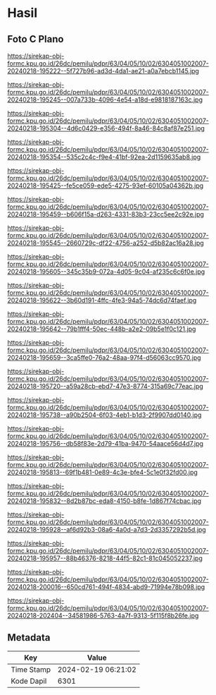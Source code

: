 # Hasil

## Foto C Plano

https://sirekap-obj-formc.kpu.go.id/26dc/pemilu/pdpr/63/04/05/10/02/6304051002007-20240218-195222--5f727b96-ad3d-4da1-ae21-a0a7ebcb1145.jpg

https://sirekap-obj-formc.kpu.go.id/26dc/pemilu/pdpr/63/04/05/10/02/6304051002007-20240218-195245--007a733b-4096-4e54-a18d-e9818187163c.jpg

https://sirekap-obj-formc.kpu.go.id/26dc/pemilu/pdpr/63/04/05/10/02/6304051002007-20240218-195304--4d6c0429-e356-494f-8a46-84c8af87e251.jpg

https://sirekap-obj-formc.kpu.go.id/26dc/pemilu/pdpr/63/04/05/10/02/6304051002007-20240218-195354--535c2c4c-f9e4-41bf-92ea-2d1159635ab8.jpg

https://sirekap-obj-formc.kpu.go.id/26dc/pemilu/pdpr/63/04/05/10/02/6304051002007-20240218-195425--fe5ce059-ede5-4275-93ef-60105a04362b.jpg

https://sirekap-obj-formc.kpu.go.id/26dc/pemilu/pdpr/63/04/05/10/02/6304051002007-20240218-195459--b606f15a-d263-4331-83b3-23cc5ee2c92e.jpg

https://sirekap-obj-formc.kpu.go.id/26dc/pemilu/pdpr/63/04/05/10/02/6304051002007-20240218-195545--2660729c-df22-4756-a252-d5b82ac16a28.jpg

https://sirekap-obj-formc.kpu.go.id/26dc/pemilu/pdpr/63/04/05/10/02/6304051002007-20240218-195605--345c35b9-072a-4d05-9c04-af235c6c6f0e.jpg

https://sirekap-obj-formc.kpu.go.id/26dc/pemilu/pdpr/63/04/05/10/02/6304051002007-20240218-195622--3b60d191-4ffc-4fe3-94a5-74dc6d74faef.jpg

https://sirekap-obj-formc.kpu.go.id/26dc/pemilu/pdpr/63/04/05/10/02/6304051002007-20240218-195642--79b1fff4-50ec-448b-a2e2-09b5e1f0c121.jpg

https://sirekap-obj-formc.kpu.go.id/26dc/pemilu/pdpr/63/04/05/10/02/6304051002007-20240218-195659--3ca5ffe0-76a2-48aa-97f4-d56063cc9570.jpg

https://sirekap-obj-formc.kpu.go.id/26dc/pemilu/pdpr/63/04/05/10/02/6304051002007-20240218-195720--a59a28cb-ebd7-47e3-8774-315a69c77eac.jpg

https://sirekap-obj-formc.kpu.go.id/26dc/pemilu/pdpr/63/04/05/10/02/6304051002007-20240218-195738--a90b2504-6f03-4eb1-b1d3-2f9907dd0140.jpg

https://sirekap-obj-formc.kpu.go.id/26dc/pemilu/pdpr/63/04/05/10/02/6304051002007-20240218-195756--db58f83e-2d79-41ba-9470-54aace56d4d7.jpg

https://sirekap-obj-formc.kpu.go.id/26dc/pemilu/pdpr/63/04/05/10/02/6304051002007-20240218-195813--69f1b481-0e89-4c3e-bfe4-5c1e0f32fd00.jpg

https://sirekap-obj-formc.kpu.go.id/26dc/pemilu/pdpr/63/04/05/10/02/6304051002007-20240218-195832--8d2b87bc-eda8-4150-b8fe-1d867f74cbac.jpg

https://sirekap-obj-formc.kpu.go.id/26dc/pemilu/pdpr/63/04/05/10/02/6304051002007-20240218-195928--af6d92b3-08a6-4a0d-a7d3-2d3357292b5d.jpg

https://sirekap-obj-formc.kpu.go.id/26dc/pemilu/pdpr/63/04/05/10/02/6304051002007-20240218-195957--88b46376-8218-44f5-82c1-81c045052237.jpg

https://sirekap-obj-formc.kpu.go.id/26dc/pemilu/pdpr/63/04/05/10/02/6304051002007-20240218-200016--650cd761-494f-4834-abd9-71994e78b098.jpg

https://sirekap-obj-formc.kpu.go.id/26dc/pemilu/pdpr/63/04/05/10/02/6304051002007-20240218-202404--34581986-5763-4a7f-9313-5f115f8b26fe.jpg


## Metadata

| Key        | Value               |
| ---------- | ------------------- |
| Time Stamp | 2024-02-19 06:21:02 |
| Kode Dapil | 6301                |



